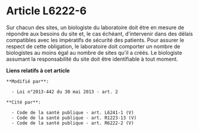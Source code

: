 # Article L6222-6

Sur chacun des sites, un biologiste du laboratoire doit être en mesure de répondre aux besoins du site et, le cas échéant,
d'intervenir dans des délais compatibles avec les impératifs de sécurité des patients. Pour assurer le respect de cette
obligation, le laboratoire doit comporter un nombre de biologistes au moins égal au nombre de sites qu'il a créés. Le
biologiste assumant la responsabilité du site doit être identifiable à tout moment.

**Liens relatifs à cet article**

	**Modifié par**:

	  - Loi n°2013-442 du 30 mai 2013 - art. 2

	**Cité par**:

	  - Code de la santé publique - art. L6241-1 (V)
	  - Code de la santé publique - art. R1223-13 (V)
	  - Code de la santé publique - art. R6222-2 (V)
